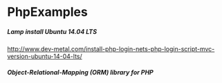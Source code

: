 PhpExamples
===========


##### Lamp install Ubuntu 14.04 LTS
http://www.dev-metal.com/install-php-login-nets-php-login-script-mvc-version-ubuntu-14-04-lts/


##### Object-Relational-Mapping (ORM) library for PHP

